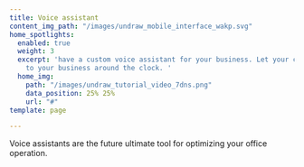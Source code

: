 ```yaml
---
title: Voice assistant
content_img_path: "/images/undraw_mobile_interface_wakp.svg"
home_spotlights:
  enabled: true
  weight: 3
  excerpt: 'have a custom voice assistant for your business. Let your clients talk
    to your business around the clock. '
  home_img:
    path: "/images/undraw_tutorial_video_7dns.png"
    data_position: 25% 25%
    url: "#"
template: page

---
```

Voice assistants are the future ultimate tool for optimizing your office operation. 

<!-- Wishpond embed code -->

<script type="text/javascript" src="//cdn.wishpond.net/connect.js?merchantId=1503531&writeKey=6d4d2766e318" async></script><div class="wishpond-campaign" data-wishpond-id="2511669" data-wishpond-href="[https://embedded.wishpondpages.com/lp/2511669/](https://embedded.wishpondpages.com/lp/2511669/ "https://embedded.wishpondpages.com/lp/2511669/")"></div>